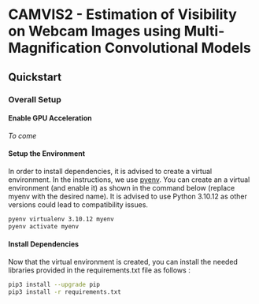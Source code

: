 # CAMVIS2 - Estimation of Visibility on Webcam Images using Multi-Magnification Convolutional Models

## Quickstart

### Overall Setup

#### Enable GPU Acceleration
*To come*

#### Setup the Environment
In order to install dependencies, it is advised to create a virtual environment. In the instructions, we use [pyenv](https://github.com/pyenv/pyenv). 
You can create an a virtual environment (and enable it) as shown in the command below (replace myenv with the desired name). 
It is advised to use Python 3.10.12 as other versions could lead to compatibility issues. 
```bash
pyenv virtualenv 3.10.12 myenv
pyenv activate myenv
```

#### Install Dependencies
Now that the virtual environment is created, you can install the needed libraries provided in the requirements.txt file as follows : 
```bash
pip3 install --upgrade pip
pip3 install -r requirements.txt
```
